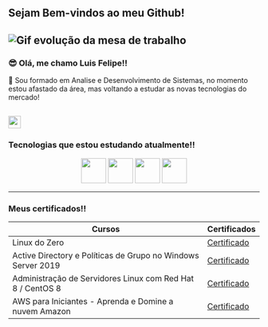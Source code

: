 ## Sejam Bem-vindos ao meu Github!

![Gif evolução da mesa de trabalho](https://imdtec.imd.ufrn.br/assets/imagens/introducao-as-tecnologias-da-informacao/introducao_tecnologias_a04_f01.gif)
-----

### 😎 Olá, me chamo Luis Felipe!!

💬 Sou formado em Analise e Desenvolvimento de Sistemas, no momento estou afastado da área, mas voltando a estudar as novas tecnologias do mercado!

[<img src="https://cdn.jsdelivr.net/gh/devicons/devicon@latest/icons/linkedin/linkedin-original.svg" width="25px">](https://www.linkedin.com/in/luis-felipe-ss/)
-----

### Tecnologias que estou estudando atualmente!!

<p align="center">
<img src="https://cdn.jsdelivr.net/gh/devicons/devicon@latest/icons/linux/linux-original.svg" width="50px">
<img src="https://cdn.jsdelivr.net/gh/devicons/devicon@latest/icons/amazonwebservices/amazonwebservices-original-wordmark.svg"" width="50px">
<img src="https://cdn.jsdelivr.net/gh/devicons/devicon@latest/icons/redhat/redhat-original.svg"" width="50px">
<img src="https://cdn.jsdelivr.net/gh/devicons/devicon@latest/icons/git/git-original.svg"" width="50px">
</p>

-----

### Meus certificados!!

|Cursos | Certificados |
|-------|--------------|
|Linux do Zero | [Certificado](https://www.dio.me/certificate/XDCXL1WQ/share) |
|Active Directory e Políticas de Grupo no Windows Server 2019 | [Certificado](https://www.udemy.com/certificate/UC-62405d79-97b2-42bf-b1c4-efb2e8151916/) |
|Administração de Servidores Linux com Red Hat 8 / CentOS 8 | [Certificado](https://www.udemy.com/certificate/UC-05420d05-37e1-4066-8e44-bb0af17f6fc3/) |
|AWS para Iniciantes - Aprenda e Domine a nuvem Amazon | [Certificado](https://www.udemy.com/certificate/UC-5fe10708-2b04-4bf3-87b5-dc3bb3249427/) |

<!--
**luisfelipesilvasantos/luisfelipesilvasantos** is a ✨ _special_ ✨ repository because its `README.md` (this file) appears on your GitHub profile.

Here are some ideas to get you started:

- 🔭 I’m currently working on ...
- 🌱 I’m currently learning ...
- 👯 I’m looking to collaborate on ...
- 🤔 I’m looking for help with ...
- 💬 Ask me about ...
- 📫 How to reach me: ...
- 😄 Pronouns: ...
- ⚡ Fun fact: ...
-->
